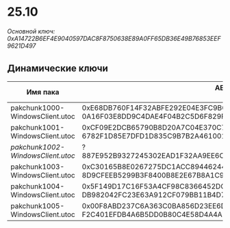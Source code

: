 # 25.10

###### Основной ключ: 0xA14722B6EF4E9040597DAC8F8750638E89A0FF65DB36E49B76853EEF9621D497

## Динамические ключи

| Имя пака                          | AES Ключ</br>GUID                                                                                       | HiRes Текстуры |
|-----------------------------------|---------------------------------------------------------------------------------------------------------|----------------|
| pakchunk1000-WindowsClient.utoc   | 0xE68DB760F14F32ABFE292E04E3FC9B0C2DB91A406DF19539DB15BB585E2D65B6</br>0A16F03E8DD9C4DAE4F04B2C5D6F829F | ❌             |
| pakchunk1001-WindowsClient.utoc   | 0xCF09E2DCB65790B8D20A7C04E370C7DC3A8C13D677CE90ADD973A7C745423A0D</br>6782F1D85E7DFD1D835C9B7B2A461001 | ✔️             |
| *pakchunk1002-WindowsClient.utoc* | ?</br>887E952B9327245302EAD1F32AA9EE6C                                                                  | ✔️             |
| pakchunk1003-WindowsClient.utoc   | 0xC30165B8E0267275DC1ACC894462449AE0B6D9CCA9CC7E314E171901247E2075</br>8D9CFEEB5299B3F8400B8E2E67B8A1C9 | ✔️             |
| pakchunk1004-WindowsClient.utoc   | 0x5F149D17C16F53A4CF98C8366452DCC4F5C5CA89B7B3921C0E9485CFCADC75F4</br>DB982042FC23E63A912CF079BB11B4D7 | ❌             |
| pakchunk1005-WindowsClient.utoc   | 0x00F8ABD237C6A363C0BA856D23EE6D49A84D6AF9F19BB4C5691813971F2D1ABC</br>F2C401EFDB4A6B5DD0B80C4E58D4A4A5 | ❌             |

